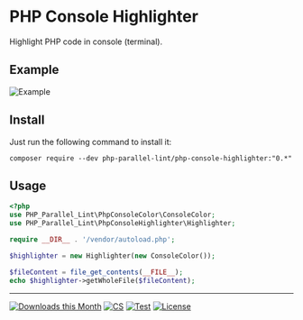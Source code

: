 PHP Console Highlighter
=======================

Highlight PHP code in console (terminal).

Example
-------
![Example](http://jakubonderka.github.io/php-console-highlight-example.png)

Install
-------

Just run the following command to install it:

    composer require --dev php-parallel-lint/php-console-highlighter:"0.*"

Usage
-------
```php
<?php
use PHP_Parallel_Lint\PhpConsoleColor\ConsoleColor;
use PHP_Parallel_Lint\PhpConsoleHighlighter\Highlighter;

require __DIR__ . '/vendor/autoload.php';

$highlighter = new Highlighter(new ConsoleColor());

$fileContent = file_get_contents(__FILE__);
echo $highlighter->getWholeFile($fileContent);
```

------

[![Downloads this Month](https://img.shields.io/packagist/dm/php-parallel-lint/php-console-highlighter.svg)](https://packagist.org/packages/php-parallel-lint/php-console-highlighter)
[![CS](https://github.com/php-parallel-lint/PHP-Console-Highlighter/actions/workflows/cs.yml/badge.svg)](https://github.com/php-parallel-lint/PHP-Console-Highlighter/actions/workflows/cs.yml)
[![Test](https://github.com/php-parallel-lint/PHP-Console-Highlighter/actions/workflows/test.yml/badge.svg)](https://github.com/php-parallel-lint/PHP-Console-Highlighter/actions/workflows/test.yml)
[![License](https://poser.pugx.org/php-parallel-lint/php-console-highlighter/license.svg)](https://packagist.org/packages/php-parallel-lint/php-console-highlighter)
